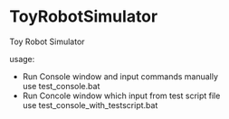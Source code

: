 # ToyRobotSimulator
Toy Robot Simulator

usage: <br>
<ul>
<li> Run Console window and input commands manually <br>
  use test_console.bat
  </li>
<li>
Run Concole window which input from test script file <br>
  use test_console_with_testscript.bat
</li>
</ul>
